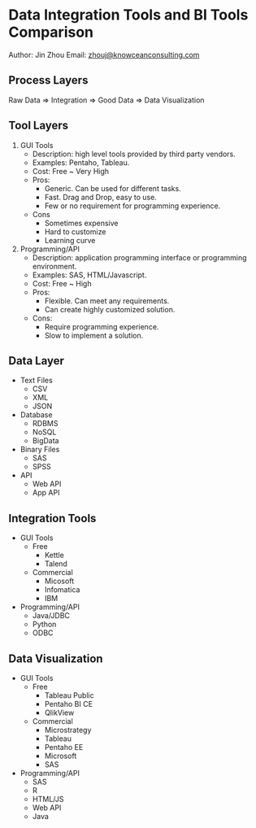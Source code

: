 # Data Integration Tools and BI Tools Comparison

Author: Jin Zhou
Email: zhouj@knowceanconsulting.com 

## Process Layers

  Raw Data => Integration => Good Data => Data Visualization

## Tool Layers

1. GUI Tools
    - Description: high level tools provided by third party vendors.
	- Examples: Pentaho, Tableau.
    - Cost: Free ~ Very High
    - Pros:
        - Generic. Can be used for different tasks.
        - Fast. Drag and Drop, easy to use.
		- Few or no requirement for programming experience.
    - Cons
        - Sometimes expensive
        - Hard to customize
        - Learning curve
2. Programming/API
    - Description: application programming interface or programming environment.
	- Examples: SAS, HTML/Javascript.
    - Cost: Free ~ High
    - Pros:
        - Flexible. Can meet any requirements.
		- Can create highly customized solution.
    - Cons:
		- Require programming experience.
		- Slow to implement a solution.

## Data Layer

+ Text Files
    - CSV
    - XML
    - JSON
+ Database
    - RDBMS
    - NoSQL
    - BigData
+ Binary Files
    - SAS
    - SPSS
+ API
    - Web API
    - App API

## Integration Tools

+ GUI Tools
    - Free
        - Kettle
        - Talend
    - Commercial
        - Micosoft
        - Infomatica
        - IBM
+ Programming/API
    - Java/JDBC
    - Python
    - ODBC

## Data Visualization

+ GUI Tools
    - Free
        - Tableau Public
        - Pentaho BI CE
        - QlikView
    - Commercial
        - Microstrategy
        - Tableau
        - Pentaho EE
        - Microsoft
        - SAS
+ Programming/API
    - SAS
    - R
    - HTML/JS
    - Web API
    - Java
    